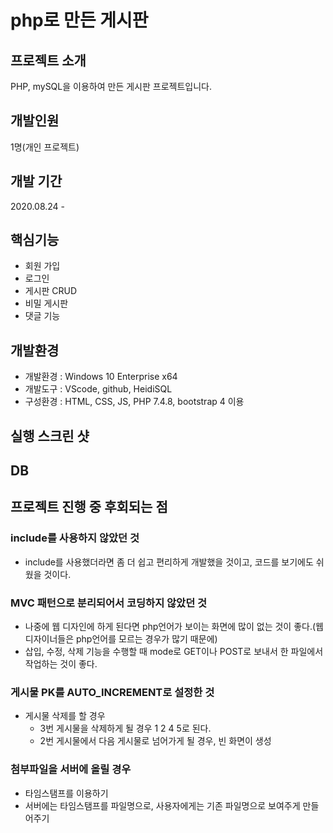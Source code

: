# php로 만든 게시판

## 프로젝트 소개

PHP, mySQL을 이용하여 만든 게시판 프로젝트입니다.

## 개발인원

1명(개인 프로젝트)

## 개발 기간

2020.08.24 -

## 핵심기능

- 회원 가입
- 로그인
- 게시판 CRUD
- 비밀 게시판
- 댓글 기능

## 개발환경

- 개발환경 : Windows 10 Enterprise x64
- 개발도구 : VScode, github, HeidiSQL
- 구성환경 : HTML, CSS, JS, PHP 7.4.8, bootstrap 4 이용

## 실행 스크린 샷

## DB

## 프로젝트 진행 중 후회되는 점

### include를 사용하지 않았던 것

- include를 사용했더라면 좀 더 쉽고 편리하게 개발했을 것이고, 코드를 보기에도 쉬웠을 것이다.

### MVC 패턴으로 분리되어서 코딩하지 않았던 것

- 나중에 웹 디자인에 하게 된다면 php언어가 보이는 화면에 많이 없는 것이 좋다.(웹 디자이너들은 php언어를 모르는 경우가 많기 때문에)
- 삽입, 수정, 삭제 기능을 수행할 때 mode로 GET이나 POST로 보내서 한 파일에서 작업하는 것이 좋다.

### 게시물 PK를 AUTO_INCREMENT로 설정한 것

- 게시물 삭제를 할 경우
  - 3번 게시물을 삭제하게 될 경우 1 2 4 5로 된다.
  - 2번 게시물에서 다음 게시물로 넘어가게 될 경우, 빈 화면이 생성

### 첨부파일을 서버에 올릴 경우

- 타임스탬프를 이용하기
- 서버에는 타임스탬프를 파일명으로, 사용자에게는 기존 파일명으로 보여주게 만들어주기

